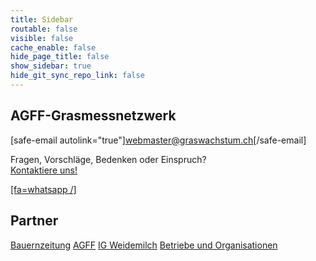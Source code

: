 ```yaml
---
title: Sidebar
routable: false
visible: false
cache_enable: false
hide_page_title: false
show_sidebar: true
hide_git_sync_repo_link: false
---
```


## AGFF-Grasmessnetzwerk

[safe-email autolink="true"]webmaster@graswachstum.ch[/safe-email]  


Fragen, Vorschläge, Bedenken oder Einspruch?  
[Kontaktiere uns!](/contact?classes=button)

[[fa=whatsapp /]](https://chat.whatsapp.com/HWT0TodVZBuBDVAFVrUUbr)



## Partner
[Bauernzeitung](https://www.bauernzeitung.ch/graswachstum-serie) 
[AGFF](https://www.agff.ch) 
[IG Weidemilch](https://www.weidemilch.ch) 
[Betriebe und Organisationen](/about)